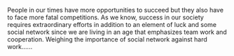 People in our times have more opportunities to succeed but they also have to face more fatal competitions. As we know, success in our society requires extraordinary efforts in addition to an element of luck and some social network since we are living in an age that emphasizes team work and cooperation. Weighing the importance of social network against hard work......